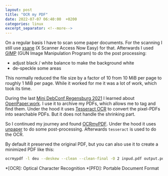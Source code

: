 ```yaml
---
layout: post
title: "OCR my PDF"
date: 2022-07-07 06:40:00  +0200
categories: linux
excerpt_separator: <!--more-->
---
```


On a regular basis I have to scan some paper documents.
For the scanning I still use [xsane](https://gitlab.com/sane-project/frontend/xsane) (X Scanner Access Now Easy) for that.
Afterwards I used [GIMP](https://www.gimp.org/) (GUN Image Manipulation Program) to do the post processing:
- adjust black / white balance to make the background white
- de-speckle some areas

This normally reduced the file size by a factor of 10 from 10 MiB per page to roughly 1 MiB per page.
While it worked for me it was a lot of work, which took its time.

<!--more-->

During the last [Mini DebConf Regensburg 2021](https://www.debian.org/) I learned about [OpenPaper.work](https://openpaper.work/de/).
I use it to archive my PDFs, which allows me to tag and find them.
Under the hood it uses [Tesseract OCR](https://github.com/tesseract-ocr/tesseract) to convert the pixel-PDFs into searchable PDFs.
But it does not handle the shrinking part.

So I continued my journey and found [OCRmyPDF](https://ocrmypdf.readthedocs.io/en/latest/).
Under the hood it uses [unpaper](https://github.com/unpaper/unpaper) to do some post-processing.
Afterwards `tesseract` is used to do the OCR.

By default it preserved the original PDF, but you can also use it to create a minimized PDF like this:

```bash
ocrmypdf -l deu --deskew --clean --clean-final -O 2 inpud.pdf output.pdf # --remove-background
```

*[OCR]: Optical Character Recognition
*[PFD]: Portable Document Format

